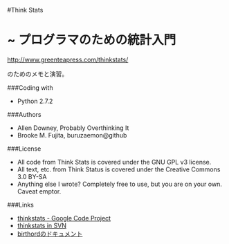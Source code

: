 #Think Stats
# ~ プログラマのための統計入門
http://www.greenteapress.com/thinkstats/

のためのメモと演習。

###Coding with
* Python 2.7.2

###Authors
* Allen Downey,  Probably Overthinking It
* Brooke M. Fujita,  buruzaemon@github

###License
* All code from Think Stats is covered under the GNU GPL v3 license.
* All text,  etc. from Think Status is covered under the Creative Commons 3.0 BY-SA
* Anything else I wrote? Completely free to use,  but you are on your own. Caveat emptor.

###Links
* <a href="http://code.google.com/p/thinkstats/">thinkstats - Google Code Project</a>
* <a href="http://code.google.com/p/thinkstats/source/browse/#svn%2Ftrunk%2Fworkspace.thinkstats%2FThinkStats">thinkstats in SVN</a>
* <a href="http://www.icpsr.umich.edu/nsfg6/Controller?displayPage=labelDetails&fileCode=PREG&section=&subSec=8016&srtLabel=611933">birthordのドキュメント
</a>
